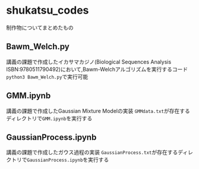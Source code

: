 # shukatsu_codes
制作物についてまとめたもの

## Bawm_Welch.py
講義の課題で作成したイカサマカジノ(Biological Sequences Analysis ISBN:9780511790492)において,Bawm-Welchアルゴリズムを実行するコード
`python3 Bawm_Welch.py`で実行可能

## GMM.ipynb
講義の課題で作成したGaussian Mixture Modelの実装
`GMMdata.txt`が存在するディレクトリで`GMM.ipynb`を実行する

## GaussianProcess.ipynb
講義の課題で作成したガウス過程の実装
`GaussianProcess.txt`が存在するディレクトリで`GaussianProcess.ipynb`を実行する
